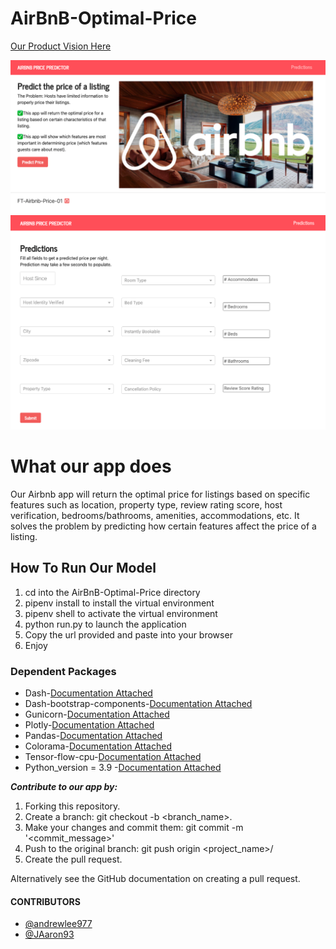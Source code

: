 # AirBnB-Optimal-Price

[Our Product Vision Here](https://docs.google.com/document/d/1OvequO0kK5dJZIkCUqQgHysbUKwPrAQn2oCjlpLD7AE/edit?usp=sharing)

![Home Screen](/assets/app_screenshot_1.png?raw=true "Home Screen")
![Predictions Page](/assets/app_screenshot_2.png?raw=true "Predictions Page")

# What our app does #
Our Airbnb app will return the optimal price for listings based on specific features such as location, property type, review rating score, host verification, bedrooms/bathrooms, amenities, accommodations, etc. It solves the problem by predicting how certain features affect the price of a listing.

## How To Run Our Model ##
1. cd into the AirBnB-Optimal-Price directory 
2. pipenv install to install the virtual environment
3. pipenv shell to activate the virtual environment
4. python run.py to launch the application
5. Copy the url provided and paste into your browser
6. Enjoy


### Dependent Packages ###
* Dash-[Documentation Attached](https://dash.plotly.com/installation)
* Dash-bootstrap-components-[Documentation Attached](https://dash-bootstrap-components.opensource.faculty.ai/)
* Gunicorn-[Documentation Attached](https://docs.gunicorn.org/en/stable/install.html)
* Plotly-[Documentation Attached](https://plotly.com/python/getting-started/)
* Pandas-[Documentation Attached](https://pandas.pydata.org/pandas-docs/stable/getting_started/install.html)
* Colorama-[Documentation Attached](https://pypi.org/project/colorama/)
* Tensor-flow-cpu-[Documentation Attached](https://www.tensorflow.org/install/pip)
* Python_version = 3.9 -[Documentation Attached](https://www.python.org/downloads/)

***Contribute to our app by:*** 

1. Forking this repository.
2. Create a branch: git checkout -b <branch_name>.
3. Make your changes and commit them: git commit -m '<commit_message>'
4. Push to the original branch: git push origin <project_name>/<location>
5. Create the pull request.

Alternatively see the GitHub documentation on creating a pull request.

#### CONTRIBUTORS ####
- [@andrewlee977](https://github.com/orgs/ft-airbnb-price-01/people/andrewlee977)
- [@JAaron93](https://github.com/orgs/ft-airbnb-price-01/people/JAaron93)
